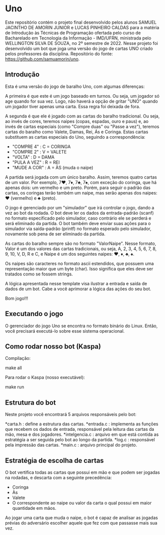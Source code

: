# Uno
Este repositório contém o projeto final desenvolvido pelos alunos SAMUEL JACINTHO DE AMORIN JUNIOR e LUCAS PINHEIRO CALDAS para a matéria de Introdução às Técnicas de Programação ofertada pelo curso de Bacharelado em Tecnologia da Informação - IMD/UFRN, ministrada pelo WELLINGTON SILVA DE SOUZA, no 2º semestre de 2022. Nesse projeto foi desenvolvido um bot que joga uma versão do jogo de cartas UNO criado pelos professores da disciplina. Repositório do fonte: https://github.com/samuamorin/uno. 

## Introdução
Esta é uma versão do jogo de baralho Uno, com algumas diferenças:

A primeira é que este é um jogo baseado em turnos. Ou seja, um jogador só age quando for sua vez. Logo, não haverá a opção de gritar "UNO" quando um jogador tiver apenas uma carta. Essa regra foi deixada de fora.

A segunda é que ele é jogado com as cartas do baralho tradicional. Ou seja, ao invés de  cores, teremos naipes (copas, espadas, ouro e paus) e, ao invés de cartas especiais (como "Compre duas" ou "Passe a vez"), teremos cartas do baralho como Valete, Damas, Rei, Ás e Coringa. Estas cartas substituem as cartas especiais do Uno, seguindo a correspondência:
* "COMPRE 4"   : C = CORINGA
* "COMPRE 2"   : V = VALETE
* "VOLTA"      : D = DAMA
* "PULA A VEZ" : R = REI
* "MUDE A COR" : A = ÀS (muda o naipe)

A partida será jogada com um único baralho. Assim, teremos quatro cartas de um valor. Por exemplo, 7♥, 7♦, 7♣, 7♠, com exceção do coringa, que há apenas dois: um vermelho e um preto. Porém, para seguir o padrão das cartas, os coringas terão também um naipe, mas serão apenas dos naipes: ♥ (vermelho) e ♣ (preto).

O jogo é gerenciado por um "simulador" que irá controlar o jogo, dando a vez ao bot da rodada. O bot deve ler os dados da entrada-padrão (scanf) no formato especificado pelo simulador, caso contrário ele se perderá e será eliminado da partida. O bot também deve enviar suas ações para o simulador via saída-padrão (printf) no formato esperado pelo simulador, novamente sob pena de ser eliminado da partida.

As cartas do baralho sempre são no formato "ValorNaipe".
Nesse formato, Valor é um dos valores das cartas tradicionais, ou seja, A, 2, 3, 4, 5, 6, 7, 8, 9, 10, V, D, R e C, e Naipe é um dos seguintes naipes: ♥, ♦, ♣, ♠.

Os naipes são caracteres no formato ascii estendidos, que possuem uma representação maior que um byte (char). Isso significa que eles deve ser tratados como se fossem strings.

A lógica apresentada nesse template visa ilustrar a entrada e saída de dados de um bot. Cabe a você aprimorar a lógica das ações do seu bot.

Bom jogo!!!

## Executando o jogo

O gerenciador do jogo Uno se encontra no formato binário do Linux. Então, você precisará executá-lo sobre esse sistema operacional.


## Como rodar nosso bot (Kaspa)
Compilação:

make all

Para rodar o Kaspa (nosso executável):

make run

## Estrutura do bot
Neste projeto você encontrará 5 arquivos responsáveis pelo bot:


*carta.h : define a estrutura das cartas.
*entrada.c : implementa as funções que recebem os dados de entrada, responsável pela leitura das cartas da mão, mesa e  dos jogadores.
*intelgencia.c : arquivo em que está contida as estratégia a ser seguida pelo bot ao longo da partida. 
*log.c : responsável pela impressão das cartas.
*main.c : arquivo principal do projeto.

## Estratégia de escolha de cartas

O bot vertifica todas as cartas que possui em mão e que podem ser jogadas na rodadas, e descarta com a seguinte precedência:
 - Coringa
 - Às
 - Valete
 - O correspondente ao naipe ou valor da carta o qual possui em maior quantidade em mãos.

Ao jogar uma carta que muda o naipe, o bot é capaz de analisar as jogadas prévias do adversário escolher aquele que fez com que passasse mais sua vez.
